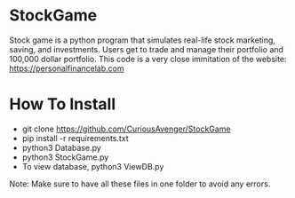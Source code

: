 # StockGame
Stock game is a python program that simulates real-life stock marketing, saving, and investments. Users get to trade and manage their portfolio and 100,000 dollar portfolio. This code is a very close immitation of the website: https://personalfinancelab.com

# How To Install
- git clone https://github.com/CuriousAvenger/StockGame
- pip install -r requirements.txt
- python3 Database.py
- python3 StockGame.py
- To view database, python3 ViewDB.py

Note: Make sure to have all these files in one folder to avoid any errors.
